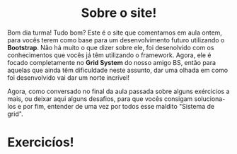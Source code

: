 <h1 align="center">Sobre o site!</h1>

<p>
  Bom dia turma! Tudo bom? Este é o site que comentamos em aula ontem, para vocês terem como base para um desenvolvimento futuro utilizando o <strong>Bootstrap</strong>.
  Não há muito o que dizer sobre ele, foi desenolvido com os conhecimentos que vocês já têm utilizando o framework. Agora, ele é focado completamente no <strong>Grid       System</strong> do nosso amigo BS, então para aquelas que ainda têm dificuldade neste assunto, dar uma olhada em como foi desenvolvido vai dar um norte incrível!
</p>

<p>
  Agora, como conversado no final da aula passada sobre alguns exércicios a mais, ou deixar aqui alguns desafios, para que vocês consigam soluciona-los e por fim, entender de uma vez por todos esse maldito "Sistema de grid".
</p>

<h1>Exercicíos!</h1>


